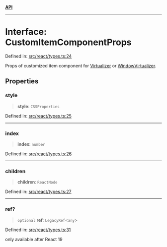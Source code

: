 [**API**](../../API.md)

***

# Interface: CustomItemComponentProps

Defined in: [src/react/types.ts:24](https://github.com/inokawa/virtua/blob/55ee1f74fd220eab46df8d649d0d7b2c4046c731/src/react/types.ts#L24)

Props of customized item component for [Virtualizer](../variables/Virtualizer.md) or [WindowVirtualizer](../variables/WindowVirtualizer.md).

## Properties

### style

> **style**: `CSSProperties`

Defined in: [src/react/types.ts:25](https://github.com/inokawa/virtua/blob/55ee1f74fd220eab46df8d649d0d7b2c4046c731/src/react/types.ts#L25)

***

### index

> **index**: `number`

Defined in: [src/react/types.ts:26](https://github.com/inokawa/virtua/blob/55ee1f74fd220eab46df8d649d0d7b2c4046c731/src/react/types.ts#L26)

***

### children

> **children**: `ReactNode`

Defined in: [src/react/types.ts:27](https://github.com/inokawa/virtua/blob/55ee1f74fd220eab46df8d649d0d7b2c4046c731/src/react/types.ts#L27)

***

### ref?

> `optional` **ref**: `LegacyRef`\<`any`\>

Defined in: [src/react/types.ts:31](https://github.com/inokawa/virtua/blob/55ee1f74fd220eab46df8d649d0d7b2c4046c731/src/react/types.ts#L31)

only available after React 19
